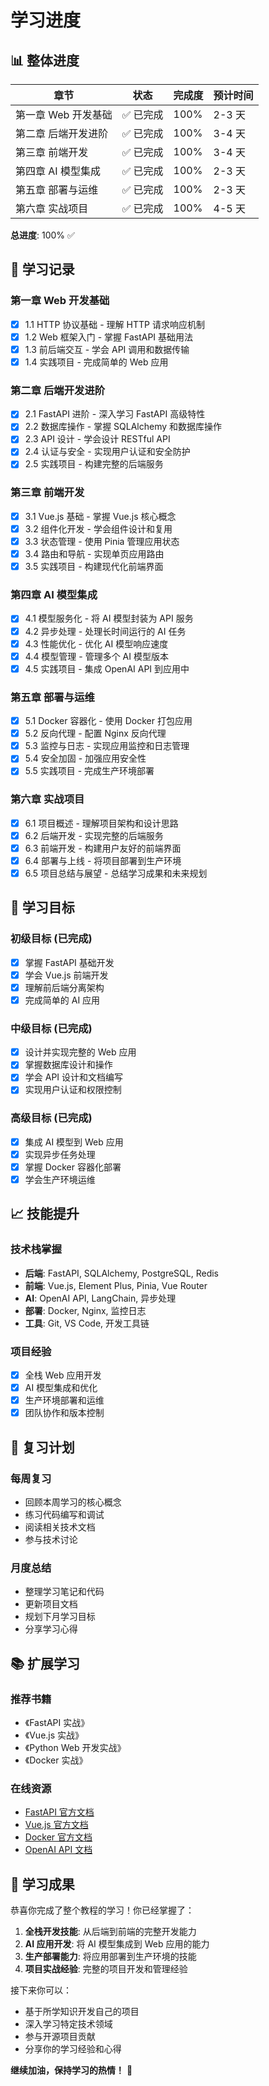 # 学习进度

## 📊 整体进度

| 章节 | 状态 | 完成度 | 预计时间 |
|------|------|--------|----------|
| 第一章 Web 开发基础 | ✅ 已完成 | 100% | 2-3 天 |
| 第二章 后端开发进阶 | ✅ 已完成 | 100% | 3-4 天 |
| 第三章 前端开发 | ✅ 已完成 | 100% | 3-4 天 |
| 第四章 AI 模型集成 | ✅ 已完成 | 100% | 2-3 天 |
| 第五章 部署与运维 | ✅ 已完成 | 100% | 2-3 天 |
| 第六章 实战项目 | ✅ 已完成 | 100% | 4-5 天 |

**总进度**: 100% ✅

## 📝 学习记录

### 第一章 Web 开发基础
- [x] 1.1 HTTP 协议基础 - 理解 HTTP 请求响应机制
- [x] 1.2 Web 框架入门 - 掌握 FastAPI 基础用法
- [x] 1.3 前后端交互 - 学会 API 调用和数据传输
- [x] 1.4 实践项目 - 完成简单的 Web 应用

### 第二章 后端开发进阶
- [x] 2.1 FastAPI 进阶 - 深入学习 FastAPI 高级特性
- [x] 2.2 数据库操作 - 掌握 SQLAlchemy 和数据库操作
- [x] 2.3 API 设计 - 学会设计 RESTful API
- [x] 2.4 认证与安全 - 实现用户认证和安全防护
- [x] 2.5 实践项目 - 构建完整的后端服务

### 第三章 前端开发
- [x] 3.1 Vue.js 基础 - 掌握 Vue.js 核心概念
- [x] 3.2 组件化开发 - 学会组件设计和复用
- [x] 3.3 状态管理 - 使用 Pinia 管理应用状态
- [x] 3.4 路由和导航 - 实现单页应用路由
- [x] 3.5 实践项目 - 构建现代化前端界面

### 第四章 AI 模型集成
- [x] 4.1 模型服务化 - 将 AI 模型封装为 API 服务
- [x] 4.2 异步处理 - 处理长时间运行的 AI 任务
- [x] 4.3 性能优化 - 优化 AI 模型响应速度
- [x] 4.4 模型管理 - 管理多个 AI 模型版本
- [x] 4.5 实践项目 - 集成 OpenAI API 到应用中

### 第五章 部署与运维
- [x] 5.1 Docker 容器化 - 使用 Docker 打包应用
- [x] 5.2 反向代理 - 配置 Nginx 反向代理
- [x] 5.3 监控与日志 - 实现应用监控和日志管理
- [x] 5.4 安全加固 - 加强应用安全性
- [x] 5.5 实践项目 - 完成生产环境部署

### 第六章 实战项目
- [x] 6.1 项目概述 - 理解项目架构和设计思路
- [x] 6.2 后端开发 - 实现完整的后端服务
- [x] 6.3 前端开发 - 构建用户友好的前端界面
- [x] 6.4 部署与上线 - 将项目部署到生产环境
- [x] 6.5 项目总结与展望 - 总结学习成果和未来规划

## 🎯 学习目标

### 初级目标 (已完成)
- [x] 掌握 FastAPI 基础开发
- [x] 学会 Vue.js 前端开发
- [x] 理解前后端分离架构
- [x] 完成简单的 AI 应用

### 中级目标 (已完成)
- [x] 设计并实现完整的 Web 应用
- [x] 掌握数据库设计和操作
- [x] 学会 API 设计和文档编写
- [x] 实现用户认证和权限控制

### 高级目标 (已完成)
- [x] 集成 AI 模型到 Web 应用
- [x] 实现异步任务处理
- [x] 掌握 Docker 容器化部署
- [x] 学会生产环境运维

## 📈 技能提升

### 技术栈掌握
- **后端**: FastAPI, SQLAlchemy, PostgreSQL, Redis
- **前端**: Vue.js, Element Plus, Pinia, Vue Router
- **AI**: OpenAI API, LangChain, 异步处理
- **部署**: Docker, Nginx, 监控日志
- **工具**: Git, VS Code, 开发工具链

### 项目经验
- [x] 全栈 Web 应用开发
- [x] AI 模型集成和优化
- [x] 生产环境部署和运维
- [x] 团队协作和版本控制

## 🔄 复习计划

### 每周复习
- 回顾本周学习的核心概念
- 练习代码编写和调试
- 阅读相关技术文档
- 参与技术讨论

### 月度总结
- 整理学习笔记和代码
- 更新项目文档
- 规划下月学习目标
- 分享学习心得

## 📚 扩展学习

### 推荐书籍
- 《FastAPI 实战》
- 《Vue.js 实战》
- 《Python Web 开发实战》
- 《Docker 实战》

### 在线资源
- [FastAPI 官方文档](https://fastapi.tiangolo.com/)
- [Vue.js 官方文档](https://vuejs.org/)
- [Docker 官方文档](https://docs.docker.com/)
- [OpenAI API 文档](https://platform.openai.com/docs)

## 🎉 学习成果

恭喜你完成了整个教程的学习！你已经掌握了：

1. **全栈开发技能**: 从后端到前端的完整开发能力
2. **AI 应用开发**: 将 AI 模型集成到 Web 应用的能力
3. **生产部署能力**: 将应用部署到生产环境的技能
4. **项目实战经验**: 完整的项目开发和管理经验

接下来你可以：
- 基于所学知识开发自己的项目
- 深入学习特定技术领域
- 参与开源项目贡献
- 分享你的学习经验和心得

**继续加油，保持学习的热情！** 🚀 